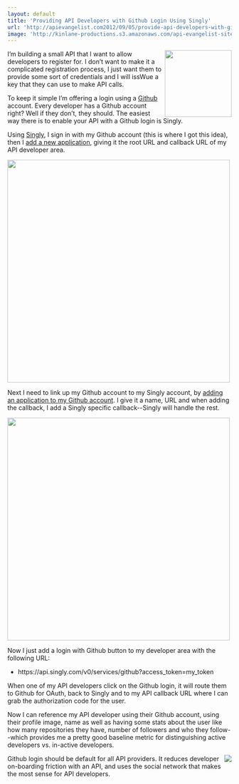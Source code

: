 ```yaml
---
layout: default
title: 'Providing API Developers with Github Login Using Singly'
url: 'http://apievangelist.com2012/09/05/provide-api-developers-with-github-login-using-singly/'
image: 'http://kinlane-productions.s3.amazonaws.com/api-evangelist-site/blog/singly-plus-github.png'
---
```



<p>
     <a href="https://singly.com/docs/github" target="_blank"><img src="https://s3.amazonaws.com/kinlane-productions/singly/singly-plus-github.png"  width="150" align="right" /></a>
</p>
<p>
     I’m building a small API that I want to allow developers to register for. I don’t want to make it a complicated registration process, I just want them to provide some sort of credentials and I will issWue a key that they can use to make API calls.
</p>
<p>
     To keep it simple I’m offering a login using a <a title="Github" href="http://www.github.com">Github</a> account. Every developer has a Github account right? Well if they don’t, they should. The easiest way there is to enable your API with a Github login is Singly.
</p>
<p>
     Using <a title="Singly" href="http://www.singly.com">Singly</a>, I sign in with my Github account (this is where I got this idea), then I <a href="https://singly.com/apps/new">add a new application</a>, giving it the root URL and callback URL of my API developer area.
</p>
<p>
     <a href="https://singly.com/apps/new" target="_blank"><img src="https://s3.amazonaws.com/kinlane-productions/singly/Singly-Application-Github.png"  width="500" /></a>
</p>
<p>
     Next I need to link up my Github account to my Singly account, by <a href="https://github.com/settings/applications">adding an application to my Github account</a>. I give it a name, URL and when adding the callback, I add a Singly specific callback--Singly will handle the rest.
</p>
<p>
     <img src="https://s3.amazonaws.com/kinlane-productions/singly/Github-App-Settings.png"  width="500" />
</p>
<p>
     Now I just add a login with Github button to my developer area with the following URL: 
</p>
<ul >
     <li>
          https://api.singly.com/v0/services/github?access_token=my_token
     </li>
</ul>
<p>
     When one of my API developers click on the Github login, it will route them to Github for OAuth, back to Singly and to my API callback URL where I can grab the authorization code for the user.
</p>
<p>
     Now I can reference my API developer using their Github account, using their profile image, name as well as having some stats about the user like how many repositories they have, number of followers and who they follow--which provides me a pretty good baseline metric for distinguishing active developers vs. in-active developers.
</p>
<p>
     <a href="https://github.com/kinlane"><img src="https://s3.amazonaws.com/kinlane-productions/kinlane-github.png"  align="right" /></a>
</p>
<p>
     Github login should be default for all API providers. It reduces developer on-boarding friction with an API, and uses the social network that makes the most sense for API developers.
</p>
